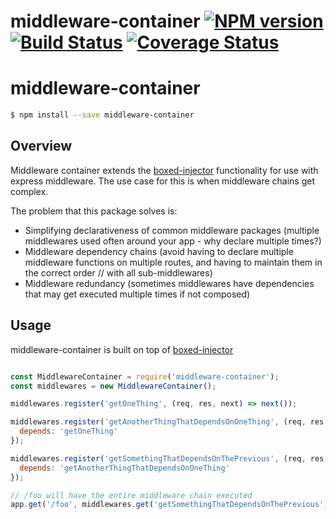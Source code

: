 # middleware-container [![NPM version][npm-image]][npm-url] [![Build Status][travis-image]][travis-url] [![Coverage Status][coveralls-image]][coveralls-url]

# middleware-container

```sh
$ npm install --save middleware-container
```

## Overview

Middleware container extends the [boxed-injector](https://github.com/giddyinc/boxed-injector) functionality for use with express middleware. The use case for this is when middleware chains get complex.

The problem that this package solves is:
- Simplifying declarativeness of common middleware packages (multiple middlewares used often around your app - why declare multiple times?)
- Middleware dependency chains (avoid having to declare multiple middleware functions on multiple routes, and having to maintain them in the correct order // with all sub-middlewares)
- Middleware redundancy (sometimes middlewares have dependencies that may get executed multiple times if not composed)

## Usage

middleware-container is built on top of [boxed-injector](https://github.com/giddyinc/boxed-injector)

```js

const MiddlewareContainer = require('middleware-container');
const middlewares = new MiddlewareContainer();

middlewares.register('getOneThing', (req, res, next) => next());

middlewares.register('getAnotherThingThatDependsOnOneThing', (req, res, next) => next(), {
  depends: 'getOneThing'
});

middlewares.register('getSomethingThatDependsOnThePrevious', (req, res, next) => next(), {
  depends: 'getAnotherThingThatDependsOnOneThing'
});

// /foo will have the entire middleware chain executed
app.get('/foo', middlewares.get('getSomethingThatDependsOnThePrevious'), (req, res) => res.send(res.locals));
    

```

[npm-image]: https://badge.fury.io/js/middleware-container.svg
[npm-url]: https://npmjs.org/package/middleware-container
[travis-image]: https://travis-ci.org/giddyinc/middleware-container.svg?branch=master
[travis-url]: https://travis-ci.org/giddyinc/middleware-container
[coveralls-url]: https://coveralls.io/github/giddyinc/middleware-container?branch=master
[coveralls-image]: https://coveralls.io/repos/github/giddyinc/middleware-container/badge.svg?branch=master